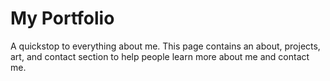 # My Portfolio
A quickstop to everything about me. This page contains an about, projects, art, and contact section to help people learn more about me and contact me.


